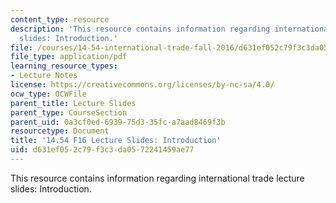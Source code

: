 ```yaml
---
content_type: resource
description: 'This resource contains information regarding international trade lecture
  slides: Introduction.'
file: /courses/14-54-international-trade-fall-2016/d631ef052c79f3c3da0572241459ae77_MIT14_54F16_Lecture_1.pdf
file_type: application/pdf
learning_resource_types:
- Lecture Notes
license: https://creativecommons.org/licenses/by-nc-sa/4.0/
ocw_type: OCWFile
parent_title: Lecture Slides
parent_type: CourseSection
parent_uid: 0a3cf0ed-6939-75d3-35fc-a7aad8469f3b
resourcetype: Document
title: '14.54 F16 Lecture Slides: Introduction'
uid: d631ef05-2c79-f3c3-da05-72241459ae77
---
```

This resource contains information regarding international trade lecture slides: Introduction.
